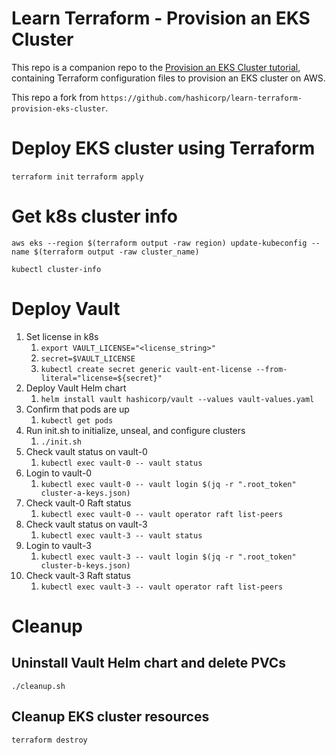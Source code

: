 # Learn Terraform - Provision an EKS Cluster

This repo is a companion repo to the [Provision an EKS Cluster tutorial](https://developer.hashicorp.com/terraform/tutorials/kubernetes/eks), containing
Terraform configuration files to provision an EKS cluster on AWS.

This repo a fork from `https://github.com/hashicorp/learn-terraform-provision-eks-cluster`.

# Deploy EKS cluster using Terraform

`terraform init`
`terraform apply`

# Get k8s cluster info

`aws eks --region $(terraform output -raw region) update-kubeconfig --name $(terraform output -raw cluster_name)`

`kubectl cluster-info`

# Deploy Vault 

1. Set license in k8s
   1. `export VAULT_LICENSE="<license_string>"`
   2. `secret=$VAULT_LICENSE`
   3. `kubectl create secret generic vault-ent-license --from-literal="license=${secret}"`
2. Deploy Vault Helm chart
   1. `helm install vault hashicorp/vault --values vault-values.yaml`
3. Confirm that pods are up
   1. `kubectl get pods`
4. Run init.sh to initialize, unseal, and configure clusters
   1. `./init.sh`
5. Check vault status on vault-0
   1. `kubectl exec vault-0 -- vault status`
6. Login to vault-0
   1. `kubectl exec vault-0 -- vault login $(jq -r ".root_token" cluster-a-keys.json)`
7. Check vault-0 Raft status
   1. `kubectl exec vault-0 -- vault operator raft list-peers`
8. Check vault status on vault-3
   1. `kubectl exec vault-3 -- vault status`
9. Login to vault-3
   1. `kubectl exec vault-3 -- vault login $(jq -r ".root_token" cluster-b-keys.json)`
10. Check vault-3 Raft status
    1.  `kubectl exec vault-3 -- vault operator raft list-peers`

# Cleanup

## Uninstall Vault Helm chart and delete PVCs
`./cleanup.sh`

## Cleanup EKS cluster resources
`terraform destroy`


   

